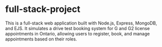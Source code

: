 # full-stack-project
This is a full-stack web application built with Node.js, Express, MongoDB, and EJS. It simulates a drive test booking system for G and G2 license appointments in Ontario, allowing users to register, book, and manage appointments based on their roles.
